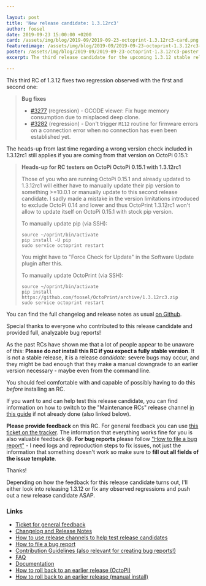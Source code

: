 ```yaml
---

layout: post
title: 'New release candidate: 1.3.12rc3'
author: foosel
date: 2019-09-23 15:00:00 +0200
card: /assets/img/blog/2019-09/2019-09-23-octoprint-1.3.12rc3-card.png
featuredimage: /assets/img/blog/2019-09/2019-09-23-octoprint-1.3.12rc3-card.png
poster: /assets/img/blog/2019-09/2019-09-23-octoprint-1.3.12rc3-poster.png
excerpt: The third release candidate for the upcoming 1.3.12 stable release.

---
```


This third RC of 1.3.12 fixes two regression observed with the first and second one:

> **Bug fixes**
> 
>   * [#3277](https://github.com/foosel/OctoPrint/issues/3277) (regression) - GCODE viewer: Fix huge memory consumption due to misplaced deep clone.
>   * [#3282](https://github.com/foosel/OctoPrint/issues/3282) (regression) - Don't trigger `M112` routine for firmware errors on a connection error when no connection has even been established yet.

The heads-up from last time regarding a wrong version check included in 1.3.12rc1 still applies if you are coming from
that version on OctoPi 0.15.1:

> **Heads-up for RC testers on OctoPi OctoPi 0.15.1 with 1.3.12rc1**
> 
> Those of you who are running OctoPi 0.15.1 and already updated to 1.3.12rc1 will either have to manually update their pip version to something >=10.0.1 or manually update to this second release candidate. I sadly made a mistake in the version limitations introduced to exclude OctoPi 0.14 and lower and thus OctoPrint 1.3.12rc1 won't allow to update itself on OctoPi 0.15.1 with stock pip version.
> 
> To manually update pip (via SSH):
> 
>     source ~/oprint/bin/activate
>     pip install -U pip
>     sudo service octoprint restart
> 
> You might have to "Force Check for Update" in the Software Update plugin after this.
>
> To manually update OctoPrint (via SSH):
> 
>     source ~/oprint/bin/activate
>     pip install https://github.com/foosel/OctoPrint/archive/1.3.12rc3.zip
>     sudo service octoprint restart

You can find the full changelog and release notes as usual [on Github](https://github.com/foosel/OctoPrint/releases/tag/1.3.12rc3).

Special thanks to everyone who contributed to this release candidate and provided full, analyzable bug reports!

As the past RCs have shown me that a lot of people appear to be unaware of this: **Please do *not* install this RC if you 
expect a fully stable version**. It is not a stable release, it is a release *candidate*: severe bugs may occur, and 
they might be bad enough that they make a manual downgrade to an earlier version necessary - maybe even from the command line. 

You should feel comfortable with and capable of possibly having to do this *before* installing an RC.

If you want to and can help test this release candidate, you can find information on how to switch to the 
"Maintenance RCs" release channel [in this guide](https://community.octoprint.org/t/how-to-use-the-release-channels-to-help-test-release-candidates/402)
if not already done (also linked below).

**Please provide feedback** on this RC. For general feedback you can use 
[this ticket on the tracker](https://github.com/foosel/OctoPrint/issues/3283).
The information that everything works fine for you is also valuable feedback 😄. **For bug reports** please follow
["How to file a bug report"](https://github.com/foosel/OctoPrint/blob/master/CONTRIBUTING.md#how-to-file-a-bug-report) - 
I need logs and reproduction steps to fix issues, not just the information that something doesn't work so make sure to
**fill out all fields of the issue template**.

Thanks!

Depending on how the feedback for this release candidate turns out, I'll either look into releasing 1.3.12 or fix any 
observed regressions and push out a new release candidate ASAP.

### Links

  * [Ticket for general feedback](https://github.com/foosel/OctoPrint/issues/3283)
  * [Changelog and Release Notes](https://github.com/foosel/OctoPrint/releases/tag/1.3.12rc3)
  * [How to use release channels to help test release candidates](https://community.octoprint.org/t/how-to-use-the-release-channels-to-help-test-release-candidates/402)
  * [How to file a bug report](https://github.com/foosel/OctoPrint/blob/master/CONTRIBUTING.md#how-to-file-a-bug-report)
  * [Contribution Guidelines (also relevant for creating bug reports!)](https://github.com/foosel/OctoPrint/blob/master/CONTRIBUTING.md)
  * [FAQ](https://faq.octoprint.org)
  * [Documentation](http://docs.octoprint.org/)
  * [How to roll back to an earlier release (OctoPi)](https://community.octoprint.org/t/how-can-i-revert-to-an-older-version-of-the-octoprint-installation-on-my-octopi-image/205)
  * [How to roll back to an earlier release (manual install)](https://community.octoprint.org/t/how-can-i-roll-back-to-an-earlier-version-after-an-update/234)
